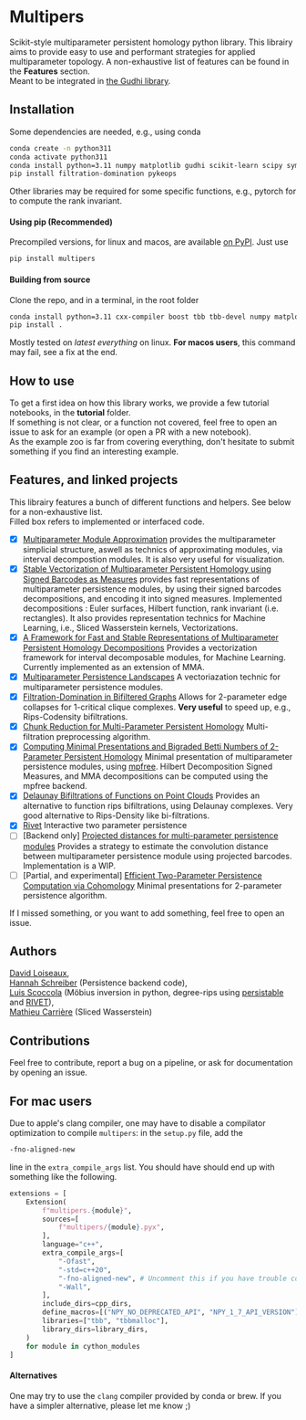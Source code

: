 # Multipers
Scikit-style multiparameter persistent homology python library. 
This librairy aims to provide easy to use and performant strategies for applied multiparameter topology.
A non-exhaustive list of features can be found in the **Features** section.
<br> Meant to be integrated in [the Gudhi library](https://gudhi.inria.fr/).


## Installation
Some dependencies are needed, e.g., using conda
```sh
conda create -n python311
conda activate python311
conda install python=3.11 numpy matplotlib gudhi scikit-learn scipy sympy tqdm shapely -c conda-forge
pip install filtration-domination pykeops
```
Other libraries may be required for some specific functions, e.g., pytorch for to compute the rank invariant.

#### Using pip (Recommended)
Precompiled versions, for linux and macos, are available [on PyPI](https://pypi.org/project/multipers/). Just use 
```sh
pip install multipers
```
#### Building from source
Clone the repo, and in a terminal, in the root folder
```sh
conda install python=3.11 cxx-compiler boost tbb tbb-devel numpy matplotlib gudhi scikit-learn cython sympy tqdm cycler typing shapely -c conda-forge
pip install .
```
Mostly tested on *latest everything* on linux. **For macos users**, this command may fail, see a fix at the end.

## How to use
To get a first idea on how this library works, we provide a few tutorial notebooks, in the **tutorial** folder.
<br>
If something is not clear, or a function not covered, feel free to open an issue to ask for an example (or open a PR with a new notebook).
<br>
As the example zoo is far from covering everything, don't hesitate to submit something if you find an interesting example.


## Features, and linked projects
This librairy features a bunch of different functions and helpers. See below for a non-exhaustive list.
<br>Filled box refers to implemented or interfaced code.
 - [x] [Multiparameter Module Approximation](https://arxiv.org/abs/2206.02026) provides the multiparameter simplicial structure, aswell as technics of approximating modules, via interval decompostion modules. It is also very useful for visualization.
 - [x] [Stable Vectorization of Multiparameter Persistent Homology using Signed Barcodes as Measures](https://arxiv.org/abs/2306.03801) provides fast representations of multiparameter persistence modules, by using their signed barcodes decompositions, and encoding it into signed measures. Implemented decompositions : Euler surfaces, Hilbert function, rank invariant (i.e. rectangles). It also provides representation technics for Machine Learning, i.e., Sliced Wasserstein kernels, Vectorizations.
 - [x] [A Framework for Fast and Stable Representations of Multiparameter Persistent Homology Decompositions](https://arxiv.org/abs/2306.11170) Provides a vectorization framework for interval decomposable modules, for Machine Learning. Currently implemented as an extension of MMA.
 - [x] [Multiparameter Persistence Landscapes](https://jmlr.org/papers/v21/19-054.html) A vectoriazation technic for multiparameter persistence modules.
 - [x] [Filtration-Domination in Bifiltered Graphs](https://doi.org/10.1137/1.9781611977561.ch3) Allows for 2-parameter edge collapses for 1-critical clique complexes. **Very useful** to speed up, e.g., Rips-Codensity bifiltrations.
 - [x] [Chunk Reduction for Multi-Parameter Persistent Homology](https://doi.org/10.4230/LIPIcs.SoCG.2019.37) Multi-filtration preprocessing algorithm.
 - [x] [Computing Minimal Presentations and Bigraded Betti Numbers of 2-Parameter Persistent Homology](https://arxiv.org/abs/1902.05708) Minimal presentation of multiparameter persistence modules, using [mpfree](https://bitbucket.org/mkerber/mpfree/src/master/). Hilbert Decomposition Signed Measures, and MMA decompositions can be computed using the mpfree backend.
 - [x] [Delaunay Bifiltrations of Functions on Point Clouds](https://arxiv.org/abs/2310.15902) Provides an alternative to function rips bifiltrations, using Delaunay complexes. Very good alternative to Rips-Density like bi-filtrations.
 - [x] [Rivet](https://github.com/rivetTDA/rivet) Interactive two parameter persistence
 - [ ] [Backend only] [Projected distances for multi-parameter persistence modules](https://arxiv.org/abs/2206.08818) Provides a strategy to estimate the convolution distance between multiparameter persistence module using projected barcodes. Implementation is a WIP.
 - [ ] [Partial, and experimental] [Efficient Two-Parameter Persistence Computation via Cohomology](https://doi.org/10.4230/LIPIcs.SoCG.2023.15) Minimal presentations for 2-parameter persistence algorithm.

If I missed something, or you want to add something, feel free to open an issue.

## Authors
[David Loiseaux](https://www-sop.inria.fr/members/David.Loiseaux/index.html),<br>
[Hannah Schreiber](https://github.com/hschreiber) (Persistence backend code),<br>
[Luis Scoccola](https://luisscoccola.com/) 
(Möbius inversion in python, degree-rips using [persistable](https://github.com/LuisScoccola/persistable) and [RIVET](https://github.com/rivetTDA/rivet/)),<br>
[Mathieu Carrière](https://www-sop.inria.fr/members/Mathieu.Carriere/) (Sliced Wasserstein)<br>

## Contributions

Feel free to contribute, report a bug on a pipeline, or ask for documentation by opening an issue.<br>


## For mac users 
Due to apple's clang compiler, one may have to disable a compilator optimization to compile `multipers`: in the `setup.py` file, add the 
```bash
-fno-aligned-new
```
line in the `extra_compile_args` list. You should have should end up with something like the following.
```python
extensions = [
    Extension(
        f"multipers.{module}",
        sources=[
            f"multipers/{module}.pyx",
        ],
        language="c++",
        extra_compile_args=[
            "-Ofast",
            "-std=c++20",
            "-fno-aligned-new", # Uncomment this if you have trouble compiling on macos.
            "-Wall",
        ],
        include_dirs=cpp_dirs,
        define_macros=[("NPY_NO_DEPRECATED_API", "NPY_1_7_API_VERSION")],
        libraries=["tbb", "tbbmalloc"],
        library_dirs=library_dirs,
    )
    for module in cython_modules
]
```
#### Alternatives
One may try to use the `clang` compiler provided by conda or brew. If you have a simpler alternative, please let me know ;)
